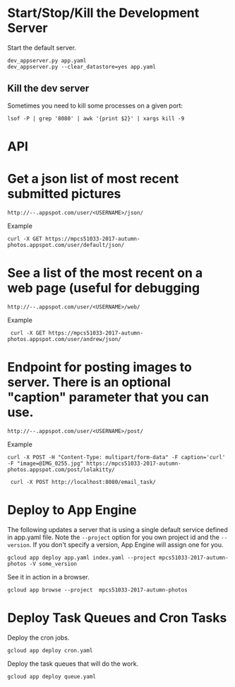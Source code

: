 
Start/Stop/Kill the Development Server
================================================================================
Start the default server.

```
dev_appserver.py app.yaml
dev_appserver.py --clear_datastore=yes app.yaml
```

## Kill the dev server ##
Sometimes you need to kill some processes on a given port:
```
lsof -P | grep '8080' | awk '{print $2}' | xargs kill -9
```

API
================================================================================
# Get a json list of most recent submitted pictures
```
http://--.appspot.com/user/<USERNAME>/json/
```
Example
```
curl -X GET https://mpcs51033-2017-autumn-photos.appspot.com/user/default/json/
```

# See a list of the most recent on a web page (useful for debugging
```
http://--.appspot.com/user/<USERNAME>/web/
```
Example
```
 curl -X GET https://mpcs51033-2017-autumn-photos.appspot.com/user/andrew/json/
```

# Endpoint for posting images to server. There is an optional "caption" parameter that you can use.
```
http://--.appspot.com/user/<USERNAME>/post/
```
Example
```
curl -X POST -H "Content-Type: multipart/form-data" -F caption='curl' -F "image=@IMG_0255.jpg" https://mpcs51033-2017-autumn-photos.appspot.com/post/lolakitty/
```

~~~
 curl -X POST http://localhost:8080/email_task/
~~~

Deploy to App Engine
================================================================================
The following updates a server that is using a single default service defined in
app.yaml file.  Note the `--project` option for you own project id and the `--version`.  If you don't specify a version, App Engine will assign one for you.

```
gcloud app deploy app.yaml index.yaml --project mpcs51033-2017-autumn-photos -V some_version
```

See it in action in a browser.
```
gcloud app browse --project  mpcs51033-2017-autumn-photos
```

Deploy Task Queues and Cron Tasks
================================================================================
Deploy the cron jobs.
```
gcloud app deploy cron.yaml
```

Deploy the task queues that will do the work.
```
gcloud app deploy queue.yaml
```

